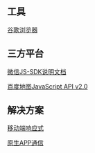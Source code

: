 工具
-------

[谷歌浏览器](other/Chrome.md)


三方平台
--------

[微信JS-SDK说明文档](other/wechat.md)

[百度地图JavaScript API v2.0](other/bdmap.md)

解决方案
--------

[移动端响应式](other/MobileTerminalScreenAdaptation.md)

[原生APP通信](other/WebviewJavascriptBridge.md)
